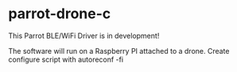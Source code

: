 # parrot-drone-c
This Parrot BLE/WiFi Driver is in development!

The software will run on a Raspberry PI attached to a drone. Create configure script with autoreconf -fi